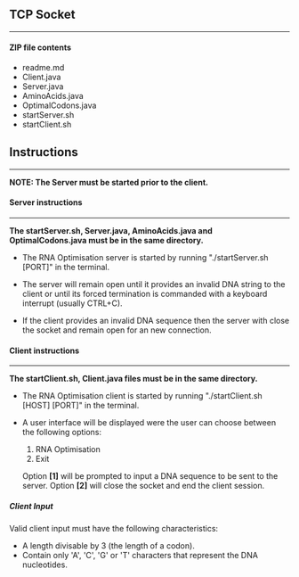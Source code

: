 ## TCP Socket
___
#### ZIP file contents
- readme.md
- Client.java
- Server.java
- AminoAcids.java
- OptimalCodons.java
- startServer.sh
- startClient.sh

## Instructions
___
**NOTE: The Server must be started prior to the client.**

#### Server instructions
___
**The startServer.sh, Server.java, AminoAcids.java and OptimalCodons.java must be in the same directory.**

- The RNA Optimisation server is started by running "./startServer.sh [PORT]" in the terminal.

- The server will remain open until it provides an invalid DNA string to the client or until its forced termination is commanded with a keyboard interrupt (usually CTRL+C).
- If the client provides an invalid DNA sequence then the server with close the socket and remain open for an new connection. 

#### Client instructions
___
**The startClient.sh, Client.java files must be in the same directory.**

- The RNA Optimisation client is started by running "./startClient.sh [HOST] [PORT]" in the terminal.

- A user interface will be displayed were the user can choose between the following options:
    1. RNA Optimisation
    2. Exit

    Option **[1]** will be prompted to input a DNA sequence to be sent to the server.
    Option **[2]** will close the socket and end the client session.

##### Client Input
Valid client input must have the following characteristics:

- A length divisable by 3 (the length of a codon).
- Contain only 'A', 'C', 'G' or 'T' characters that represent the DNA nucleotides.

 

